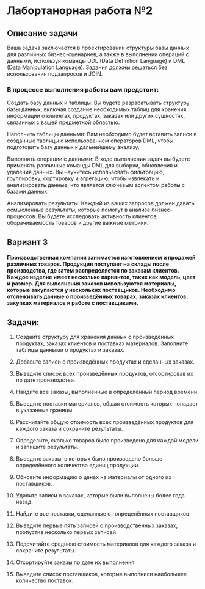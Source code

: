 # Лабортанорная работа №2
## Описание задачи

Ваша задача заключается в проектировании структуры базы данных для различных бизнес-сценариев, а также в выполнении операций с данными, используя команды DDL (Data Definition Language) и DML (Data Manipulation Language). Задания должны решаться без использования подзапросов и JOIN.

### В процессе выполнения работы вам предстоит:

Создать базу данных и таблицы: Вы будете разрабатывать структуру базы данных, включая создание необходимых таблиц для хранения информации о клиентах, продуктах, заказах или других сущностях, связанных с вашей предметной областью.

Наполнить таблицы данными: Вам необходимо будет вставить записи в созданные таблицы с использованием операторов DML, чтобы подготовить базу данных к дальнейшему анализу.

Выполнять операции с данными: В ходе выполнения задач вы будете применять различные команды DML для выборки, обновления и удаления данных. Вы научитесь использовать фильтрацию, группировку, сортировку и агрегацию, чтобы извлекать и анализировать данные, что является ключевым аспектом работы с базами данных.

Анализировать результаты: Каждый из ваших запросов должен давать осмысленные результаты, которые помогут в анализе бизнес-процессов. Вы будете исследовать активность клиентов, оборачиваемость товаров и другие важные метрики.

## Вариант 3

#### Производственная компания занимается изготовлением и продажей различных товаров. Продукция поступает на склады после производства, где затем распределяется по заказам клиентов. Каждое изделие имеет несколько вариантов, таких как модель, цвет и размер. Для выполнения заказов используются материалы, которые закупаются у нескольких поставщиков. Необходимо отслеживать данные о произведённых товарах, заказах клиентов, закупках материалов и работе с поставщиками.

## Задачи:

1) Создайте структуру для хранения данных о произведённых продуктах, заказах клиентов и поставках материалов. Заполните таблицы данными о продуктах и заказах.

2) Добавьте записи о произведённых продуктах и сделанных заказах.

3) Выведите список всех произведённых продуктов, отсортировав их по дате производства.

4) Найдите все заказы, выполненные в определённый период времени.

5) Выведите поставки материалов, общая стоимость которых попадает в указанные границы.

6) Рассчитайте общую стоимость всех произведённых продуктов для каждого заказа и сохраните результаты.

7) Определите, сколько товаров было произведено для каждой модели и запишите результаты.

8) Выведите заказы, в которых было произведено больше определённого количества единиц продукции.

9) Обновите информацию о ценах на материалы от одного из поставщиков.

10) Удалите записи о заказах, которые были выполнены более года назад.

11) Найдите все поставки, сделанные от определённых поставщиков.

12) Выведите первые пять записей о производственных заказах, пропустив несколько первых записей.

13) Подсчитайте среднюю стоимость материалов для каждого заказа и сохраните результаты.

14) Отсортируйте заказы по дате их выполнения.

15) Выведите список поставщиков, которые выполнили наибольшее количество поставок.
